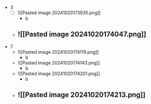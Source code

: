 - 3
	- [ ] ![[Pasted image 20241020173935.png]]
		- b
	- ![[Pasted image 20241020174047.png]]
		- 
- 7
	- ![[Pasted image 20241020174119.png]]
		- b
	- ![[Pasted image 20241020174143.png]]
		- b
	- ![[Pasted image 20241020174201.png]]
		- b
	- ![[Pasted image 20241020174213.png]]
		- 